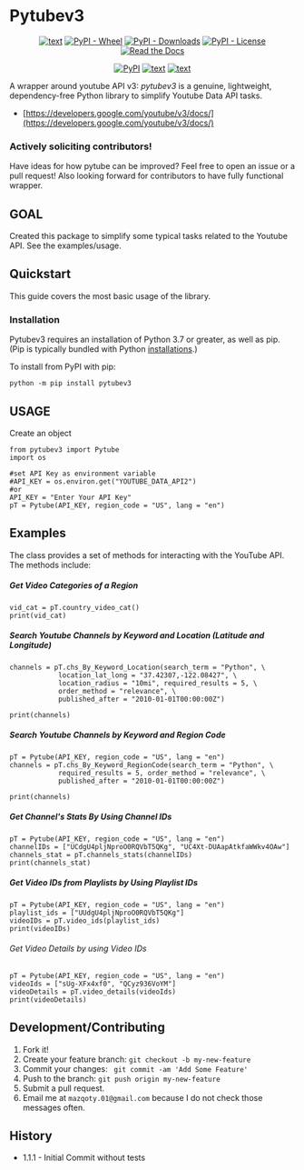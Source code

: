 # Pytubev3

<div align="center">

  <a href="#">![text](https://img.shields.io/badge/Python-3.7+-3776AB?style=plastic&logo=Python)</a>
  <a href="#">![PyPI - Wheel](https://img.shields.io/pypi/wheel/pytubev3?style=fplastic)</a>
  <a href="#">![PyPI - Downloads](https://img.shields.io/pypi/dm/pytubev3?style=plastic)</a>
  <a href="#">![PyPI - License](https://img.shields.io/pypi/l/pytubev3?style=plastic)</a>
  <a href="https://pytubev3.readthedocs.io/en/latest/">![Read the Docs](https://img.shields.io/readthedocs/pytubev3?style=plastic)</a>
  

</div>

<div align="center">

  <a href="https://pypi.org/project/pytubev3/">![PyPI](https://img.shields.io/pypi/v/pytubev3?style=for-the-badge)</a>
  <a href="https://github.com/mm-mazhar/pytubev3">![text](https://img.shields.io/badge/GitHub-181717?style=for-the-badge&logo=GitHub)</a>
  <a href="https://pytubev3.readthedocs.io/en/latest/">![text](https://img.shields.io/badge/View-Documentation-blue?style=for-the-badge)</a>

</div>


A wrapper around youtube API v3: _pytubev3_ is a genuine, lightweight, dependency-free Python library to simplify Youtube Data API tasks.
-   [https://developers.google.com/youtube/v3/docs/](https://developers.google.com/youtube/v3/docs/)

### Actively soliciting contributors!

Have ideas for how pytube can be improved? Feel free to open an issue or a pull request!
Also looking forward for contributors to have fully functional wrapper.

## GOAL

Created this package to simplify some typical tasks related to the Youtube API. See the examples/usage.

## Quickstart

This guide covers the most basic usage of the library.

### Installation

Pytubev3 requires an installation of Python 3.7 or greater, as well as pip. (Pip is typically bundled with Python  [installations](https://python.org/downloads).)

To install from PyPI with pip:

`python -m pip install pytubev3`

## USAGE

Create an object
```
from pytubev3 import Pytube
import os

#set API Key as environment variable
#API_KEY = os.environ.get("YOUTUBE_DATA_API2")
#or
API_KEY = "Enter Your API Key"
pT = Pytube(API_KEY, region_code = "US", lang = "en")
```

## Examples

The  class provides a set of methods for interacting with the YouTube API. The methods include:

##### Get Video Categories of a Region
```
vid_cat = pT.country_video_cat()
print(vid_cat)
```
##### Search Youtube Channels by Keyword and Location (Latitude and Longitude)
```
channels = pT.chs_By_Keyword_Location(search_term = "Python", \
			location_lat_long = "37.42307,-122.08427", \
			location_radius = "10mi", required_results = 5, \
			order_method = "relevance", \
			published_after = "2010-01-01T00:00:00Z")

print(channels)
```

##### Search Youtube Channels by Keyword and Region Code
```
pT = Pytube(API_KEY, region_code = "US", lang = "en")
channels = pT.chs_By_Keyword_RegionCode(search_term = "Python", \
			required_results = 5, order_method = "relevance", \
			published_after = "2010-01-01T00:00:00Z")

print(channels)
```

##### Get Channel's Stats By Using Channel IDs
```
pT = Pytube(API_KEY, region_code = "US", lang = "en")
channelIDs = ["UCdgU4pljNproO0RQVbT5QKg", "UC4Xt-DUAapAtkfaWWkv4OAw"]
channels_stat = pT.channels_stats(channelIDs)
print(channels_stat)
```

##### Get Video IDs from Playlists by Using Playlist IDs
```
pT = Pytube(API_KEY, region_code = "US", lang = "en")
playlist_ids = ["UUdgU4pljNproO0RQVbT5QKg"]
videoIDs = pT.video_ids(playlist_ids)
print(videoIDs)
```

###### Get Video Details by using Video IDs
```
pT = Pytube(API_KEY, region_code = "US", lang = "en")
videoIds = ["sUg-XFx4xf0", "QCyz936VoYM"]
videoDetails = pT.video_details(videoIds)
print(videoDetails)
```
## Development/Contributing
1. Fork it!
2. Create your feature branch: `git checkout -b my-new-feature`
3. Commit your changes: ` git commit -am 'Add Some Feature'`
4. Push to the branch: `git push origin my-new-feature`
5. Submit a pull request.
6. Email me at `mazqoty.01@gmail.com` because I do not check those messages often.

## History
* 1.1.1 - Initial Commit without tests 
